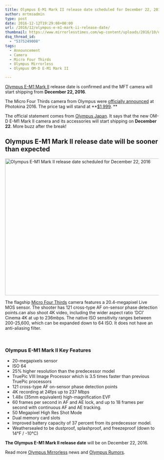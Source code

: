```yaml
---
title: Olympus E-M1 Mark II release date scheduled for December 22, 2016
author: mrtmsadmin
type: post
date: 2016-12-12T19:29:08+00:00
url: /2016/12/olympus-e-m1-mark-ii-release-date/
thumbnail: https://www.mirrorlesstimes.com/wp-content/uploads/2016/10/olympus-e-m1-mark-ii-price.jpg
dsq_thread_id:
  - "5375249008"
tags:
  - Announcement
  - Camera
  - Micro Four Thirds
  - Olympus Mirrorless
  - Olympus OM-D E-M1 Mark II

---
```

[Olympus E-M1 Mark II][1] release date is confirmed and the MFT camera will start shipping from **December 22, 2016**.

The Micro Four Thirds camera from Olympus were [officially announced][2] at Photokina 2016. The price tag will stand at **<a href="http://amzn.to/2eS7NeC" target="_blank" rel="noopener">$1,999</a>. **

The official statement comes from <a href="http://www.olympus.co.jp/jp/info/2016b/if161205em1mk2j.jsp" target="_blank" rel="noopener">Olympus Japan</a>. It says that the new OM-D E-M1 Mark II camera and its accessories will start shipping on **December 22**. More buzz after the break! <!--more-->

## Olympus E-M1 Mark II release date will be sooner than expected

[<img class="aligncenter wp-image-772 size-full" title="Olympus E-M1 Mark II release date scheduled for December 22, 2016" src="https://i0.wp.com/www.mirrorlesstimes.com/wp-content/uploads/2016/12/olympus-e-m1-mark-ii-pre-order-2.jpg?resize=600%2C449&#038;ssl=1" alt="Olympus E-M1 Mark II release date scheduled for December 22, 2016" width="600" height="449" srcset="https://i0.wp.com/www.mirrorlesstimes.com/wp-content/uploads/2016/12/olympus-e-m1-mark-ii-pre-order-2.jpg?w=900&ssl=1 900w, https://i0.wp.com/www.mirrorlesstimes.com/wp-content/uploads/2016/12/olympus-e-m1-mark-ii-pre-order-2.jpg?resize=300%2C225&ssl=1 300w, https://i0.wp.com/www.mirrorlesstimes.com/wp-content/uploads/2016/12/olympus-e-m1-mark-ii-pre-order-2.jpg?resize=768%2C575&ssl=1 768w, https://i0.wp.com/www.mirrorlesstimes.com/wp-content/uploads/2016/12/olympus-e-m1-mark-ii-pre-order-2.jpg?resize=700%2C524&ssl=1 700w" sizes="(max-width: 600px) 100vw, 600px" data-recalc-dims="1" />][3]

The flagship [Micro Four Thirds][4] camera features a 20.4-megapixel Live MOS sensor. The shooter has 121 cross-type AF on-sensor phase detection points.can also shoot 4K video, including the wider aspect ratio ‘DCI’ Cinema 4K at up to 236mbps. The native ISO sensitivity ranges between 200-25,600, which can be expanded down to 64 ISO. It does not have an anti-aliasing filter.

&nbsp;

### Olympus E-M1 Mark II Key Features

  * 20-megapixels sensor
  * ISO 64
  * 25% higher resolution than the predecessor model
  * TruePic VIII Image Processor which is 3.5 times faster than previous TruePic processors
  * 121 cross-type AF on-sensor phase detection points
  * 4K recording at 24fps up to 237 Mbps
  * 1.48x (35mm equivalent) high-magnification EVF
  * 60 frames per second in AF and AE lock, and up to 18 frames per second with continuous AF and AE tracking.
  * 50 Megapixel High Res Shot Mode
  * Dual memory card slots
  * Improved battery capacity of 37 percent from its predecessor model.
  * Weathersealed to be dustproof, splashproof, and freezeproof (down to 14°F / -10°C)

**The Olympus E-M1 Mark II release date** will be on December 22, 2016.

Read more [Olympus Mirrorless][5] news and <a href="https://www.dailycameranews.com/tag/olympus-rumors/" target="_blank" rel="noopener">Olympus Rumors</a>.

 [1]: https://www.mirrorlesstimes.com/tag/olympus-om-d-e-m1-mark-ii/
 [2]: https://www.mirrorlesstimes.com/2016/09/olympus-om-d-e-m1-mark-ii-development/
 [3]: https://i0.wp.com/www.mirrorlesstimes.com/wp-content/uploads/2016/12/olympus-e-m1-mark-ii-pre-order-2.jpg?ssl=1
 [4]: https://www.mirrorlesstimes.com/tag/micro-four-thirds/
 [5]: https://www.mirrorlesstimes.com/tag/olympus-mirrorless/